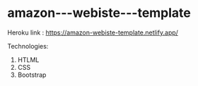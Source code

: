 # amazon---webiste---template
Heroku link : https://amazon-webiste-template.netlify.app/

Technologies:

1. HTLML
2. CSS
3. Bootstrap

